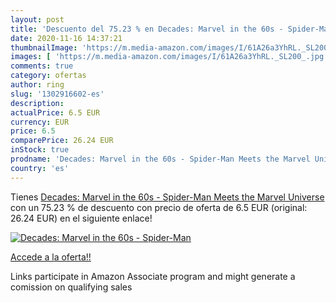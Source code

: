 ```yaml
---
layout: post
title: 'Descuento del 75.23 % en Decades: Marvel in the 60s - Spider-Man '
date: 2020-11-16 14:37:21
thumbnailImage: 'https://m.media-amazon.com/images/I/61A26a3YhRL._SL200_.jpg'
images: [ 'https://m.media-amazon.com/images/I/61A26a3YhRL._SL200_.jpg' ]
comments: true
category: ofertas
author: ring
slug: '1302916602-es'
description:
actualPrice: 6.5 EUR
currency: EUR
price: 6.5
comparePrice: 26.24 EUR
inStock: true
prodname: 'Decades: Marvel in the 60s - Spider-Man Meets the Marvel Universe'
country: 'es'
---
```


Tienes [Decades: Marvel in the 60s - Spider-Man Meets the Marvel Universe](https://www.amazon.es/dp/1302916602/?tag=tolees-21) con un 75.23 % de descuento con precio de oferta de 6.5 EUR (original: 26.24 EUR) en el siguiente enlace!

[![Decades: Marvel in the 60s - Spider-Man ](https://m.media-amazon.com/images/I/61A26a3YhRL._SL200_.jpg)](https://www.amazon.es/dp/1302916602/?tag=tolees-21)

[Accede a la oferta!!](https://www.amazon.es/dp/1302916602/?tag=tolees-21)

Links participate in Amazon Associate program and might generate a comission on qualifying sales



